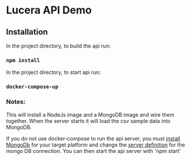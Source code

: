 # Lucera API Demo

## Installation

In the project directory, to build the api run:

### `npm install`

In the project directory, to start api run:

### `docker-compose-up`

### Notes:
This will install a NodeJs image and a MongoDB image and wire them together. When the server starts it will load the csv sample data into MongoDB.

If you do not use docker-compose to run the api server, you must <a href="https://www.mongodb.com/download-center/communityon">install MongoDb</a> for your target platform and change the <a href="https://github.com/mars5887/lucera/blob/master/api/lucera-demo-api/src/data/persist/index.js">server definition</a> for the mongo DB connection. You can then start the api server with 'npm start'



